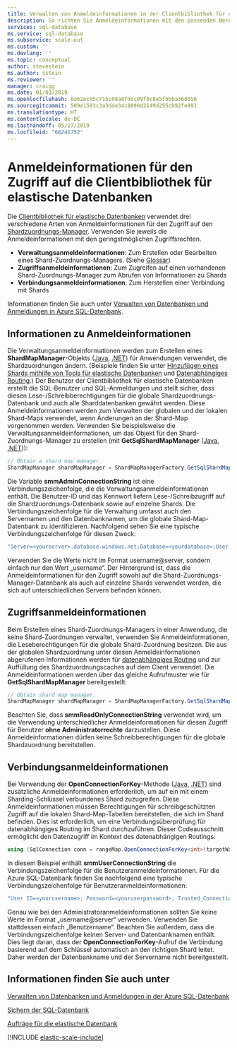 ```yaml
---
title: Verwalten von Anmeldeinformationen in der Clientbibliothek für elastische Datenbanken | Microsoft Docs
description: So richten Sie Anmeldeinformationen mit den passenden Berechtigungen (von Administrator- bis Leseberechtigungen) für Apps für elastische Datenbanken ein
services: sql-database
ms.service: sql-database
ms.subservice: scale-out
ms.custom: ''
ms.devlang: ''
ms.topic: conceptual
author: stevestein
ms.author: sstein
ms.reviewer: ''
manager: craigg
ms.date: 01/03/2019
ms.openlocfilehash: 8a62ec95c715c08a8fddc09f0c8e5f5bba368556
ms.sourcegitcommit: 509e1583c3a3dde34c8090d2149d255cb92fe991
ms.translationtype: HT
ms.contentlocale: de-DE
ms.lasthandoff: 05/27/2019
ms.locfileid: "66241752"
---
```

# <a name="credentials-used-to-access-the-elastic-database-client-library"></a>Anmeldeinformationen für den Zugriff auf die Clientbibliothek für elastische Datenbanken

Die [Clientbibliothek für elastische Datenbanken](sql-database-elastic-database-client-library.md) verwendet drei verschiedene Arten von Anmeldeinformationen für den Zugriff auf den [Shardzuordnungs-Manager](sql-database-elastic-scale-shard-map-management.md). Verwenden Sie jeweils die Anmeldeinformationen mit den geringstmöglichen Zugriffsrechten.

* **Verwaltungsanmeldeinformationen**: Zum Erstellen oder Bearbeiten eines Shard-Zuordnungs-Managers. (Siehe [Glossar](sql-database-elastic-scale-glossary.md))
* **Zugriffsanmeldeinformationen**: Zum Zugreifen auf einen vorhandenen Shard-Zuordnungs-Manager zum Abrufen von Informationen zu Shards
* **Verbindungsanmeldeinformationen**: Zum Herstellen einer Verbindung mit Shards

Informationen finden Sie auch unter [Verwalten von Datenbanken und Anmeldungen in Azure SQL-Datenbank](sql-database-manage-logins.md).

## <a name="about-management-credentials"></a>Informationen zu Anmeldeinformationen

Die Verwaltungsanmeldeinformationen werden zum Erstellen eines **ShardMapManager**-Objekts ([Java](/java/api/com.microsoft.azure.elasticdb.shard.mapmanager.shardmapmanager), [.NET](https://docs.microsoft.com/dotnet/api/microsoft.azure.sqldatabase.elasticscale.shardmanagement.shardmapmanager)) für Anwendungen verwendet, die Shardzuordnungen ändern. (Beispiele finden Sie unter [Hinzufügen eines Shards mithilfe von Tools für elastische Datenbanken](sql-database-elastic-scale-add-a-shard.md) und [Datenabhängiges Routing](sql-database-elastic-scale-data-dependent-routing.md).) Der Benutzer der Clientbibliothek für elastische Datenbanken erstellt die SQL-Benutzer und SQL-Anmeldungen und stellt sicher, dass diesen Lese-/Schreibberechtigungen für die globale Shardzuordnungs-Datenbank und auch alle Sharddatenbanken gewährt werden. Diese Anmeldeinformationen werden zum Verwalten der globalen und der lokalen Shard-Maps verwendet, wenn Änderungen an der Shard-Map vorgenommen werden. Verwenden Sie beispielsweise die Verwaltungsanmeldeinformationen, um das Objekt für den Shard-Zuordnungs-Manager zu erstellen (mit **GetSqlShardMapManager** ([Java](/java/api/com.microsoft.azure.elasticdb.shard.mapmanager.shardmapmanagerfactory.getsqlshardmapmanager), [.NET](https://docs.microsoft.com/dotnet/api/microsoft.azure.sqldatabase.elasticscale.shardmanagement.shardmapmanagerfactory.getsqlshardmapmanager))):

```java
// Obtain a shard map manager.
ShardMapManager shardMapManager = ShardMapManagerFactory.GetSqlShardMapManager(smmAdminConnectionString,ShardMapManagerLoadPolicy.Lazy);
```

Die Variable **smmAdminConnectionString** ist eine Verbindungszeichenfolge, die die Verwaltungsanmeldeinformationen enthält. Die Benutzer-ID und das Kennwort liefern Lese-/Schreibzugriff auf die Shardzuordnungs-Datenbank sowie auf einzelne Shards. Die Verbindungszeichenfolge für die Verwaltung umfasst auch den Servernamen und den Datenbanknamen, um die globale Shard-Map-Datenbank zu identifizieren. Nachfolgend sehen Sie eine typische Verbindungszeichenfolge für diesen Zweck:

```java
"Server=<yourserver>.database.windows.net;Database=<yourdatabase>;User ID=<yourmgmtusername>;Password=<yourmgmtpassword>;Trusted_Connection=False;Encrypt=True;Connection Timeout=30;”
```

Verwenden Sie die Werte nicht im Format username@server, sondern einfach nur den Wert „username“.  Der Hintergrund ist, dass die Anmeldeinformationen für den Zugriff sowohl auf die Shard-Zuordnungs-Manager-Datenbank als auch auf einzelne Shards verwendet werden, die sich auf unterschiedlichen Servern befinden können.

## <a name="access-credentials"></a>Zugriffsanmeldeinformationen

Beim Erstellen eines Shard-Zuordnungs-Managers in einer Anwendung, die keine Shard-Zuordnungen verwaltet, verwenden Sie Anmeldeinformationen, die Leseberechtigungen für die globale Shard-Zuordnung besitzen. Die aus der globalen Shardzuordnung unter diesen Anmeldeinformationen abgerufenen Informationen werden für [datenabhängiges Routing](sql-database-elastic-scale-data-dependent-routing.md) und zur Auffüllung des Shardzuordnungscaches auf dem Client verwendet. Die Anmeldeinformationen werden über das gleiche Aufrufmuster wie für **GetSqlShardMapManager** bereitgestellt:

```java
// Obtain shard map manager.
ShardMapManager shardMapManager = ShardMapManagerFactory.GetSqlShardMapManager(smmReadOnlyConnectionString, ShardMapManagerLoadPolicy.Lazy);  
```

Beachten Sie, dass **smmReadOnlyConnectionString** verwendet wird, um die Verwendung unterschiedlicher Anmeldeinformationen für diesen Zugriff für Benutzer **ohne Administratorrechte** darzustellen. Diese Anmeldeinformationen dürfen keine Schreibberechtigungen für die globale Shardzuordnung bereitstellen.

## <a name="connection-credentials"></a>Verbindungsanmeldeinformationen

Bei Verwendung der **OpenConnectionForKey**-Methode ([Java](/java/api/com.microsoft.azure.elasticdb.shard.mapper.listshardmapper.openconnectionforkey), [.NET](https://docs.microsoft.com/dotnet/api/microsoft.azure.sqldatabase.elasticscale.shardmanagement.shardmap.openconnectionforkey)) sind zusätzliche Anmeldeinformationen erforderlich, um auf ein mit einem Sharding-Schlüssel verbundenes Shard zuzugreifen. Diese Anmeldeinformationen müssen Berechtigungen für schreibgeschützten Zugriff auf die lokalen Shard-Map-Tabellen bereitstellen, die sich im Shard befinden. Dies ist erforderlich, um eine Verbindungsüberprüfung für datenabhängiges Routing im Shard durchzuführen. Dieser Codeausschnitt ermöglicht den Datenzugriff im Kontext des datenabhängigen Routings:

```csharp
using (SqlConnection conn = rangeMap.OpenConnectionForKey<int>(targetWarehouse, smmUserConnectionString, ConnectionOptions.Validate))
```

In diesem Beispiel enthält **smmUserConnectionString** die Verbindungszeichenfolge für die Benutzeranmeldeinformationen. Für die Azure SQL-Datenbank finden Sie nachfolgend eine typische Verbindungszeichenfolge für Benutzeranmeldeinformationen:

```java
"User ID=<yourusername>; Password=<youruserpassword>; Trusted_Connection=False; Encrypt=True; Connection Timeout=30;”  
```

Genau wie bei den Administratoranmeldeinformationen sollten Sie keine Werte im Format „username@server“ verwenden. Verwenden Sie stattdessen einfach „Benutzername“.  Beachten Sie außerdem, dass die Verbindungszeichenfolge keinen Server- und Datenbanknamen enthält. Dies liegt daran, dass der **OpenConnectionForKey**-Aufruf die Verbindung basierend auf dem Schlüssel automatisch an den richtigen Shard leitet. Daher werden der Datenbankname und der Servername nicht bereitgestellt.

## <a name="see-also"></a>Informationen finden Sie auch unter

[Verwalten von Datenbanken und Anmeldungen in der Azure SQL-Datenbank](sql-database-manage-logins.md)

[Sichern der SQL-Datenbank](sql-database-security-overview.md)

[Aufträge für die elastische Datenbank](elastic-jobs-overview.md)

[!INCLUDE [elastic-scale-include](../../includes/elastic-scale-include.md)]
